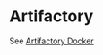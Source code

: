 # Artifactory

See [Artifactory Docker](https://github.com/jfrog/artifactory-docker-examples/tree/master/docker-compose/artifactory)
